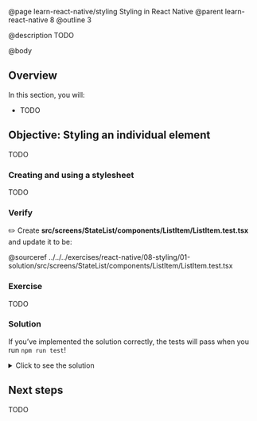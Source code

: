@page learn-react-native/styling Styling in React Native
@parent learn-react-native 8
@outline 3

@description TODO

@body

## Overview

In this section, you will:

- TODO

## Objective: Styling an individual element

TODO

### Creating and using a stylesheet

TODO

### Verify

✏️ Create **src/screens/StateList/components/ListItem/ListItem.test.tsx** and update it to be:

@sourceref ../../../exercises/react-native/08-styling/01-solution/src/screens/StateList/components/ListItem/ListItem.test.tsx

### Exercise

TODO

### Solution

If you’ve implemented the solution correctly, the tests will pass when you run `npm run test`!

<details>
<summary>Click to see the solution</summary>

✏️ Update **src/App.tsx** to be:
@diff ../../../exercises/react-native/07-debugging/02-solution/src/screens/StateList/components/ListItem/ListItem.tsx ../../../exercises/react-native/08-styling/01-solution/src/screens/StateList/components/ListItem/ListItem.tsx only

</details>

## Next steps

TODO

